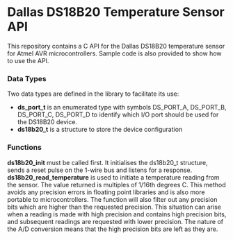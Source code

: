 # Dallas DS18B20 Temperature Sensor API
This repository contains a C API for the Dallas DS18B20 temperature sensor
for Atmel AVR microcontrollers. Sample code is also provided to show how to
use the API.

<h3>Data Types</h3>
Two data types are defined in the library to facilitate its use:
<ul>
  <li><b>ds_port_t</b> is an enumerated type with symbols
      DS_PORT_A, DS_PORT_B, DS_PORT_C, DS_PORT_D to identify which I/O
      port should be used for the DS18B20 device.
  <li><b>ds18b20_t</b> is a structure to store the device configuration</b>
</ul>


<h3>Functions</h3>
<b>ds18b20_init</b> must be called first. It initialises the ds18b20_t structure,
sends a reset pulse on the 1-wire bus and listens for a response.<br>
<b>ds18b20_read_temperature</b> is used to initiate a temperature reading from
the sensor. The value returned is multiples of 1/16th degrees C. This method avoids
any precision errors in floating point libraries and is also more portable to
microcontrollers. The function will also filter out any precision bits which are
higher than the requested precision. This situation can arise when a reading is
made with high precision and contains high precision bits, and subsequent readings
are requested with lower precision. The nature of the A/D conversion means that
the high precision bits are left as they are.


